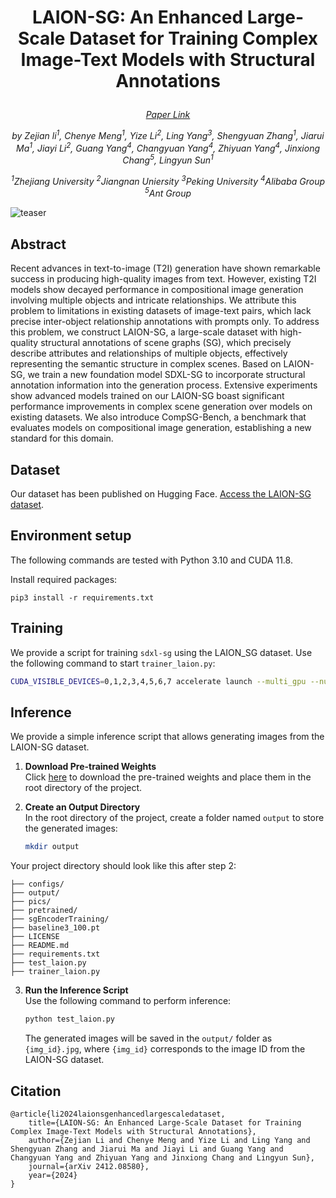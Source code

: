 # <p align="center"> LAION-SG: An Enhanced Large-Scale Dataset for Training Complex Image-Text Models with Structural Annotations </p>
*<p align="center">
  [Paper Link](https://arxiv.org/abs/2412.08580)*
</p>

*<p align="center">
  by Zejian li<sup>1</sup>, Chenye Meng<sup>1</sup>, Yize Li<sup>2</sup>, Ling Yang<sup>3</sup>, Shengyuan Zhang<sup>1</sup>, Jiarui Ma<sup>1</sup>, Jiayi Li<sup>2</sup>, Guang             Yang<sup>4</sup>, Changyuan Yang<sup>4</sup>, Zhiyuan Yang<sup>4</sup>, Jinxiong Chang<sup>5</sup>, Lingyun Sun<sup>1</sup>*
</p>

*<p align="center">
  <sup>1</sup>Zhejiang University  <sup>2</sup>Jiangnan Uniersity  <sup>3</sup>Peking University  <sup>4</sup>Alibaba Group  <sup>5</sup>Ant Group*
  </p>
  
![teaser](https://github.com/mengcye/LAION-SG/blob/main/pics/figure1_teaser.png)



## Abstract
Recent advances in text-to-image (T2I) generation have shown remarkable success in producing high-quality images from text. 
However, existing T2I models show decayed performance in compositional image generation involving multiple objects and intricate relationships.
We attribute this problem to limitations in existing datasets of image-text pairs, which lack precise inter-object relationship annotations with prompts only. 
To address this problem, we construct LAION-SG, a large-scale dataset with high-quality structural annotations of scene graphs (SG), which precisely describe attributes and relationships of multiple objects, effectively representing the semantic structure in complex scenes.
Based on LAION-SG, we train a new foundation model SDXL-SG to incorporate structural annotation information into the generation process. 
Extensive experiments show advanced models trained on our LAION-SG boast significant performance improvements in complex scene generation over models on existing datasets. 
We also introduce CompSG-Bench, a benchmark that evaluates models on compositional image generation, establishing a new standard for this domain. 

## Dataset
Our dataset has been published on Hugging Face. [Access the LAION-SG dataset](https://huggingface.co/datasets/mengcy/LAION-SG).
## Environment setup
The following commands are tested with Python 3.10 and CUDA 11.8.

Install required packages:

```
pip3 install -r requirements.txt
```
## Training
We provide a script for training `sdxl-sg` using the LAION_SG dataset. Use the following command to start `trainer_laion.py`:
```bash
CUDA_VISIBLE_DEVICES=0,1,2,3,4,5,6,7 accelerate launch --multi_gpu --num_processes 8 trainer_laion.py
```

## Inference
We provide a simple inference script that allows generating images from the LAION-SG dataset.

1. **Download Pre-trained Weights**  
   Click [here](https://drive.google.com/file/d/1mdC3Np4KkV9V24K1gcyddsG5AIv5S0MT/view?usp=sharing) to download the pre-trained weights and place them in the root directory of the project.

2. **Create an Output Directory**  
   In the root directory of the project, create a folder named `output` to store the generated images:
   ```bash
   mkdir output
   ```

  Your project directory should look like this after step 2:
  ```LAION-SG/
  ├── configs/
  ├── output/
  ├── pics/
  ├── pretrained/
  ├── sgEncoderTraining/
  ├── baseline3_100.pt
  ├── LICENSE
  ├── README.md
  ├── requirements.txt
  ├── test_laion.py
  ├── trainer_laion.py
  ```
3. **Run the Inference Script**  
   Use the following command to perform inference:

   ```bash
   python test_laion.py
   ```
   
   The generated images will be saved in the `output/` folder as `{img_id}.jpg`, where `{img_id}` corresponds to the image ID from the LAION-SG dataset.
## Citation
```
@article{li2024laionsgenhancedlargescaledataset,
    title={LAION-SG: An Enhanced Large-Scale Dataset for Training Complex Image-Text Models with Structural Annotations}, 
    author={Zejian Li and Chenye Meng and Yize Li and Ling Yang and Shengyuan Zhang and Jiarui Ma and Jiayi Li and Guang Yang and Changyuan Yang and Zhiyuan Yang and Jinxiong Chang and Lingyun Sun},
    journal={arXiv 2412.08580},
    year={2024}
}
```

